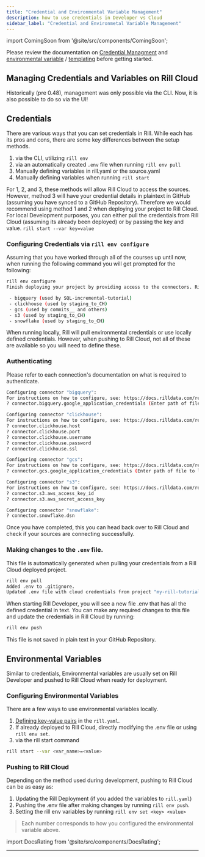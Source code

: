 ```yaml
---
title: "Credential and Environmental Variable Management"
description: how to use credentials in Developer vs Cloud
sidebar_label: "Credential and Environmetal Variable Management"
---
```

import ComingSoon from '@site/src/components/ComingSoon';


Please review the documentation on [Credential Managment](https://docs.rilldata.com/build/credentials/) and [environmental variable](https://docs.rilldata.com/build/credentials/#variables) / [templating](https://docs.rilldata.com/deploy/templating) before getting started.


## Managing Credentials and Variables on Rill Cloud 
<ComingSoon />

<div class='contents_to_overlay'>
Historically (pre 0.48), management was only possible via the CLI. Now, it is also possible to do so via the UI! 

</div>

## Credentials

There are various ways that you can set credentials in Rill. While each has its pros and cons, there are some key differences between the setup methods. 

1. via the CLI, utilizing `rill env` 
2. via an automatically created `.env` file when running `rill env pull`
3. Manually defining variables in rill.yaml or the source.yaml
4. Manually defining variables when running `rill start`

For 1, 2, and 3, these methods will allow Rill Cloud to access the sources. However, method 3 will have your credential details in plaintext in GitHub (assuming you have synced to a GitHub Repository). Therefore we would recommend using method 1 and 2 when deploying your project to Rill Cloud. For local Development purposes, you can either pull the credentials from Rill Cloud (assuming its already been deployed) or by passing the key and value.
```rill start --var key=value```



### Configuring Credentials via `rill env configure`

Assuming that you have worked through all of the courses up until now, when running the following command you will get prompted for the following:

```bash
rill env configure
Finish deploying your project by providing access to the connectors. Rill requires credentials for the following connectors:

 - bigquery (used by SQL-incremental-tutorial)
 - clickhouse (used by staging_to_CH)
 - gcs (used by commits__ and others)
 - s3 (used by staging_to_CH)
 - snowflake (used by staging_to_CH)
```

When running locally, Rill will pull environmental credentials or use locally defined credentials. However, when pushing to Rill Cloud, not all of these are available so you will need to define these. 

### Authenticating
Please refer to each connection's documentation on what is required to authenticate. 

```bash
Configuring connector "bigquery":
For instructions on how to configure, see: https://docs.rilldata.com/reference/connectors/bigquery
? connector.bigquery.google_application_credentials (Enter path of file to load from.) 

Configuring connector "clickhouse":
For instructions on how to configure, see: https://docs.rilldata.com/reference/olap-engines/clickhouse
? connector.clickhouse.host 
? connector.clickhouse.port 
? connector.clickhouse.username 
? connector.clickhouse.password 
? connector.clickhouse.ssl 

Configuring connector "gcs":
For instructions on how to configure, see: https://docs.rilldata.com/reference/connectors/gcs
? connector.gcs.google_application_credentials (Enter path of file to load from.) 

Configuring connector "s3":
For instructions on how to configure, see: https://docs.rilldata.com/reference/connectors/s3
? connector.s3.aws_access_key_id 
? connector.s3.aws_secret_access_key 

Configuring connector "snowflake":
? connector.snowflake.dsn 
```

Once you have completed, this you can head back over to Rill Cloud and check if your sources are connecting successfully. 


### Making changes to the `.env` file.

This file is automatically generated when pulling your credentials from a Rill Cloud deployed project.

```bash
rill env pull
Added .env to .gitignore.
Updated .env file with cloud credentials from project "my-rill-tutorial".
```

When starting Rill Developer, you will see a new file .env that has all the defined credential in text. You can make any required changes to this file and update the credentials in Rill Cloud by running:

```bash
rill env push
```

This file is not saved in plain text in your GitHub Repository.


## Environmental Variables
Similar to credentials, Environmental variables are usually set on Rill Developer and pushed to Rill Cloud when ready for deployment.

### Configuring Environmental Variables
There are a few ways to use environmental variables locally.

1. [Defining key-value pairs](https://docs.rilldata.com/reference/project-files/rill-yaml#setting-variables) in the `rill.yaml`.
2. If already deployed to Rill Cloud, directly modifying the .env file or using `rill env set`.
3. via the rill start command
```bash
rill start --var <var_name>=<value>
```

### Pushing to Rill Cloud

Depending on the method used during development, pushing to Rill Cloud can be as easy as:

1. Updating the Rill Deployment (if you added the variables to `rill.yaml`)
2. Pushing the .env file after making changes by running `rill env push`.
3. Setting the rill env variables by running `rill env set <key> <value>`

> Each number corresponds to how you configured the environmental variable above.



import DocsRating from '@site/src/components/DocsRating';

---
<DocsRating />